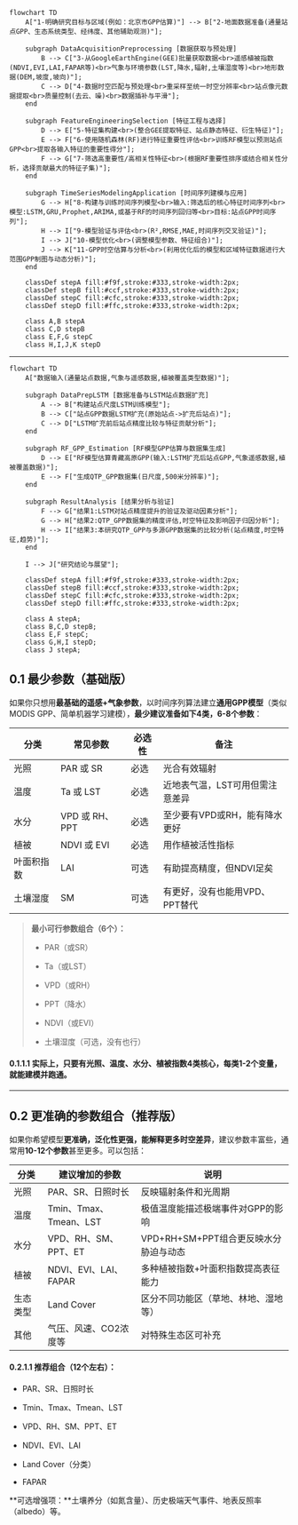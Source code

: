 ```mermaid
flowchart TD
    A["1-明确研究目标与区域(例如：北京市GPP估算)"] --> B["2-地面数据准备(通量站点GPP、生态系统类型、经纬度、其他辅助观测)"];

    subgraph DataAcquisitionPreprocessing [数据获取与预处理]
        B --> C["3-从GoogleEarthEngine(GEE)批量获取数据<br>遥感植被指数(NDVI,EVI,LAI,FAPAR等)<br>气象与环境参数(LST,降水,辐射,土壤湿度等)<br>地形数据(DEM,坡度,坡向)"];
        C --> D["4-数据时空匹配与预处理<br>重采样至统一时空分辨率<br>站点像元数据提取<br>质量控制(去云、噪)<br>数据插补与平滑"];
    end

    subgraph FeatureEngineeringSelection [特征工程与选择]
        D --> E["5-特征集构建<br>(整合GEE提取特征、站点静态特征、衍生特征)"];
        E --> F["6-使用随机森林(RF)进行特征重要性评估<br>训练RF模型以预测站点GPP<br>提取各输入特征的重要性得分"];
        F --> G["7-筛选高重要性/高相关性特征<br>(根据RF重要性排序或结合相关性分析，选择贡献最大的特征子集)"];
    end

    subgraph TimeSeriesModelingApplication [时间序列建模与应用]
        G --> H["8-构建与训练时间序列模型<br>输入:筛选后的核心特征时间序列<br>模型:LSTM,GRU,Prophet,ARIMA,或基于RF的时间序列回归等<br>目标:站点GPP时间序列"];
        H --> I["9-模型验证与评估<br>(R²,RMSE,MAE,时间序列交叉验证)"];
        I --> J["10-模型优化<br>(调整模型参数、特征组合)"];
        J --> K["11-GPP时空估算与分析<br>(利用优化后的模型和区域特征数据进行大范围GPP制图与动态分析)"];
    end

    classDef stepA fill:#f9f,stroke:#333,stroke-width:2px;
    classDef stepB fill:#ccf,stroke:#333,stroke-width:2px;
    classDef stepC fill:#cfc,stroke:#333,stroke-width:2px;
    classDef stepD fill:#ffc,stroke:#333,stroke-width:2px;

    class A,B stepA
    class C,D stepB
    class E,F,G stepC
    class H,I,J,K stepD
```



------------------------------------------------------------------------------------------



```mermaid
flowchart TD
    A["数据输入(通量站点数据,气象与遥感数据,植被覆盖类型数据)"];

    subgraph DataPrepLSTM [数据准备与LSTM站点数据扩充]
        A --> B["构建站点尺度LSTM训练模型"];
        B --> C["站点GPP数据LSTM扩充(原始站点->扩充后站点)"];
        C --> D["LSTM扩充前后站点精度比较与特征贡献分析"];
    end

    subgraph RF_GPP_Estimation [RF模型GPP估算与数据集生成]
        D --> E["RF模型估算青藏高原GPP(输入:LSTM扩充后站点GPP,气象遥感数据,植被覆盖数据)"];
        E --> F["生成QTP_GPP数据集(日尺度,500米分辨率)"];
    end

    subgraph ResultAnalysis [结果分析与验证]
        F --> G["结果1:LSTM对站点精度提升的验证及驱动因素分析"];
        G --> H["结果2:QTP_GPP数据集的精度评估,时空特征及影响因子归因分析"];
        H --> I["结果3:本研究QTP_GPP与多源GPP数据集的比较分析(站点精度,时空特征,趋势)"];
    end

    I --> J["研究结论与展望"];

    classDef stepA fill:#f9f,stroke:#333,stroke-width:2px;
    classDef stepB fill:#ccf,stroke:#333,stroke-width:2px;
    classDef stepC fill:#cfc,stroke:#333,stroke-width:2px;
    classDef stepD fill:#ffc,stroke:#333,stroke-width:2px;

    class A stepA;
    class B,C,D stepB;
    class E,F stepC;
    class G,H,I stepD;
    class J stepA;
```


## 0.1 **最少参数（基础版）**

如果你只想用**最基础的遥感+气象参数**，以时间序列算法建立**通用GPP模型**（类似MODIS GPP、简单机器学习建模），**最少建议准备如下4类，6-8个参数**：

| 分类    | 常见参数         | 必选性 | 备注                 |
| ----- | ------------ | --- | ------------------ |
| 光照    | PAR 或 SR     | 必选  | 光合有效辐射             |
| 温度    | Ta 或 LST     | 必选  | 近地表气温，LST可用但需注意差异  |
| 水分    | VPD 或 RH、PPT | 必选  | 至少要有VPD或RH，能有降水更好  |
| 植被    | NDVI 或 EVI   | 必选  | 用作植被活性指标           |
| 叶面积指数 | LAI          | 可选  | 有助提高精度，但NDVI足矣     |
| 土壤湿度  | SM           | 可选  | 有更好，没有也能用VPD、PPT替代 |

> **最小可行参数组合（6个）：**
> 
> - PAR（或SR）
>     
> - Ta（或LST）
>     
> - VPD（或RH）
>     
> - PPT（降水）
>     
> - NDVI（或EVI）
>     
> - 土壤湿度（可选，没有也行）
>     

#### 0.1.1.1 实际上，只要有**光照、温度、水分、植被指数**4类核心，每类1-2个变量，**就能建模并跑通。**

---

## 0.2 **更准确的参数组合（推荐版）**

如果你希望模型**更准确，泛化性更强，能解释更多时空差异**，建议参数丰富些，通常用**10-12个参数**甚至更多。可以包括：

|分类|建议增加的参数|说明|
|---|---|---|
|光照|PAR、SR、日照时长|反映辐射条件和光周期|
|温度|Tmin、Tmax、Tmean、LST|极值温度能描述极端事件对GPP的影响|
|水分|VPD、RH、SM、PPT、ET|VPD+RH+SM+PPT组合更反映水分胁迫与动态|
|植被|NDVI、EVI、LAI、FAPAR|多种植被指数+叶面积指数提高表征能力|
|生态类型|Land Cover|区分不同功能区（草地、林地、湿地等）|
|其他|气压、风速、CO2浓度等|对特殊生态区可补充|

#### 0.2.1.1 推荐组合（12个左右）：

- PAR、SR、日照时长
    
- Tmin、Tmax、Tmean、LST
    
- VPD、RH、SM、PPT、ET
    
- NDVI、EVI、LAI
    
- Land Cover（分类）
    
- FAPAR
    

**可选增强项：**土壤养分（如氮含量）、历史极端天气事件、地表反照率（albedo）等。